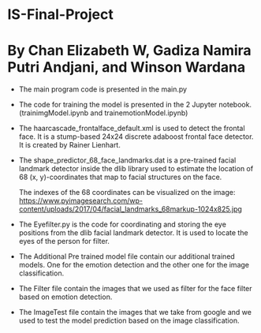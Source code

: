 # IS-Final-Project

# By Chan Elizabeth W, Gadiza Namira Putri Andjani, and Winson Wardana

- The main program code is presented in the main.py

- The code for training the model is presented in the 2 Jupyter notebook. (trainimgModel.ipynb and trainemotionModel.ipynb)

- The haarcascade_frontalface_default.xml is used to detect the frontal face. It is a stump-based 24x24 discrete adaboost frontal face detector. It is created by Rainer Lienhart.

- The shape_predictor_68_face_landmarks.dat is a pre-trained facial landmark detector inside the dlib library used to estimate the location of 68 (x, y)-coordinates that map to facial structures on the face.

     The indexes of the 68 coordinates can be visualized on the image: 
     https://www.pyimagesearch.com/wp-content/uploads/2017/04/facial_landmarks_68markup-1024x825.jpg

- The Eyefilter.py is the code for coordinating and storing the eye positions from the dlib facial landmark detector. It is used to locate the eyes of the person for filter.

- The Additional Pre trained model file contain our additional trained models. One for the emotion detection and the other one for the image classification.

- The Filter file contain the images that we used as filter for the face filter based on emotion detection.

- The ImageTest file contain the images that we take from google and we used to test the model prediction based on the image classification.
